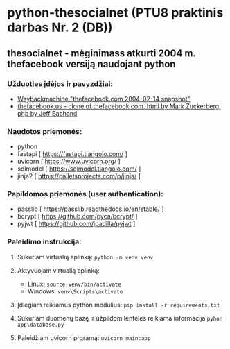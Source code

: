 # python-thesocialnet (PTU8 praktinis darbas Nr. 2 (DB))

## thesocialnet - mėginimass atkurti 2004 m. thefacebook versiją naudojant python

### Užduoties įdėjos ir pavyzdžiai:
- [Waybackmachine "thefacebook.com 2004-02-14 snapshot"](https://web.archive.org/web/20040212031928/http://www.thefacebook.com/)
- [thefacebook.us - clone of thefacebook.com, html by Mark Zuckerberg, php by Jeff Bachand](https://github.com/jbachand/thefacebook.us)

### Naudotos priemonės:
- python
- fastapi [ https://fastapi.tiangolo.com/ ]
- uvicorn [ https://www.uvicorn.org/ ]
- sqlmodel [ https://sqlmodel.tiangolo.com/ ]
- jinja2 [ https://palletsprojects.com/p/jinja/ ]

### Papildomos priemonės (user authentication):
- passlib [ https://passlib.readthedocs.io/en/stable/ ]
- bcrypt [ https://github.com/pyca/bcrypt/ ]
- pyjwt [ https://github.com/jpadilla/pyjwt ]

### Paleidimo instrukcija:
1. Sukuriam virtualią aplinką: ```python -m venv venv```
2. Aktyvuojam virtualią aplinką:
    - Linux: ```source venv/bin/activate```
    - Windows: ```venv\Scripts\activate```

3. Įdiegiam reikiamus python modulius: ```pip install -r requirements.txt```
4. Sukuriam duomenų bazę ir užpildom lenteles reikiama informacija ```pyhon app\database.py```
4. Paleidžiam uvicorn prgramą: ```uvicorn main:app```

